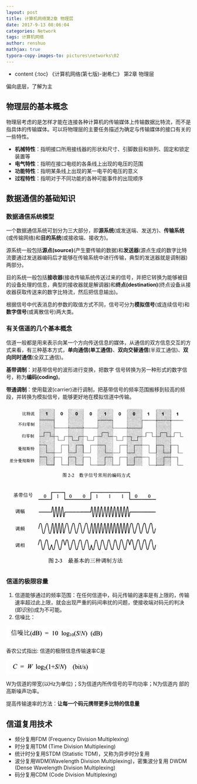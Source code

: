 ```yaml
---
layout: post
title: 计算机网络第2章 物理层
date: 2017-9-13 08:06:04
categories: Network
tags: 计算机网络
author: renshuo
mathjax: true
typora-copy-images-to: pictures\networks\02
---
```


* content
{:toc}
《计算机网络(第七版)-谢希仁》 第2章 物理层

偏向底层，了解为主

<!--more-->

## 物理层的基本概念

物理层考虑的是怎样才能在连接各种计算机的传输媒体上传输数据比特流，而不是指具体的传输媒体。可以将物理层的主要任务描述为确定与传输媒体的接口有关的一些特性。

* **机械特性**：指明接口所用接线器的形状和尺寸、引脚数目和排列、固定和锁定装置等
* **电气特性**：指明在接口电缆的各条线上出现的电压的范围
* **功能特性**：指明某条线上出现的某一电平的电压的意义
* **过程特性**：指明对于不同功能的各种可能事件的出现顺序

## 数据通信的基础知识

### 数据通信系统模型

一个数据通信系统可划分为三大部分，即**源系统**(或发送端、发送方)、**传输系统**(或传输网络)和**目的系统**(或接收端、接收方)。

源系统一般包括**源点(source)**(产生要传输的数据)和**发送器**(源点生成的数字比特流要通过发送器编码后才能够在传输系统中进行传输，典型的发送器就是调制器)两部分。

目的系统一般包括**接收器**(接收传输系统传送过来的信号，并把它转换为能够被目的设备处理的信息，典型的接收器就是解调器)和**终点(destination)**(终点设备从接收器获取传送来的数字比特流，然后把信息输出)。

根据信号中代表消息的参数的取值方式不同，信号可分为**模拟信号**(或连续信号)和**数字信号**(或离散信号)两大类。

### 有关信道的几个基本概念

信道一般都是用来表示向某一个方向传送信息的媒体，从通信的双方信息交互的方式来看，有三种基本方式，**单向通信(单工通信)**、**双向交替通信**(半双工通信)、**双向同时通信**(全双工通信)。

**基带调制**：对基带信号的波形进行变换，把数字 信号转换为另一种形式的数字信号，称为**编码(coding)**。

**带通调制**：使用载波(carrier)进行调制，把基带信号的频率范围搬移到较高的频段，并转换为模拟信号，能够更好地在模拟信道中传输。

![1505268430726](/pictures/networks/02/1505268430726.png)

![1505268460446](/pictures/networks/02/1505268460446.png)

### 信道的极限容量

1. 信道能够通过的频率范围：在任何信道中，码元传输的速率是有上限的，传输速率超过此上限，就会出现严重的码间串扰的问题，使接收端对码元的判决(即识别)成为不可能。
2. 信噪比：

![1505269967236](/pictures/networks/02/1505269967236.png)

香农公式指出: 信道的极限信息传输速率C是

![1505269981146](/pictures/networks/02/1505269981146.png)

W为信道的带宽(以Hz为单位)；S为信道内所传信号的平均功率；N为信道内 部的高斯噪声功率。

提高传输速率的方法：**让每一个码元携带更多比特的信息量**

## 信道复用技术

* 频分复用FDM (Frequency Division Multiplexing)
* 时分复用TDM (Time Division Multiplexing)
* 统计时分复用STDM (Statistic TDM)，又称为异步时分复用
* 波分复用WDM(Wavelength Division Multiplexing)，密集波分复用 DWDM (Dense Wavelength Division Multiplexing)
* 码分复用CDM (Code Division Multiplexing)

